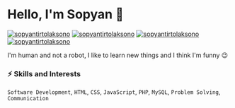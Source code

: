 # Hello, I'm Sopyan 👋

[![sopyantirtolaksono](https://img.shields.io/badge/-sopyantirtolaksono-blue?style=flat&logo=Linkedin&logoColor=white&link=https://www.linkedin.com/in/sopyan-tirto-laksono/)](https://www.linkedin.com/in/sopyan-tirto-laksono/)
[![sopyantirtolaksono](https://img.shields.io/badge/-sopyantirtolaksono-DD2A7B?style=flat&logo=Instagram&logoColor=white&link=https://www.instagram.com/tirto_laksono/)](https://www.instagram.com/tirto_laksono/)
[![sopyantirtolaksono](https://img.shields.io/badge/-sopyantirtolaksono-blue?style=flat&logo=Facebook&logoColor=white&link=https://www.facebook.com/sofyan.t.laksono/)](https://www.facebook.com/sofyan.t.laksono/)
[![sopyantirtolaksono](https://img.shields.io/badge/-sopyantirtolaksono-333333?style=flat&logo=Github&logoColor=white&link=https://github.com/sopyantirtolaksono)](https://github.com/sopyantirtolaksono)

I'm human and not a robot, I like to learn new things and I think I'm funny 😉

### ⚡️ Skills and Interests
`Software Development`, `HTML`, `CSS`, `JavaScript`, `PHP`, `MySQL`, `Problem Solving`, `Communication`
